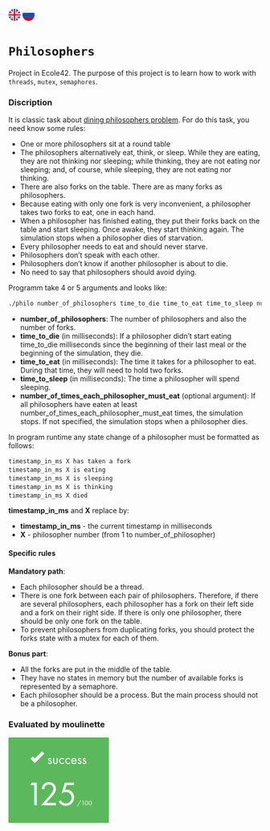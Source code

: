 ![eng](img/eng.png) [![ru](img/ru.png)](README.ru.md)
# `Philosophers`

Project in Ecole42. The purpose of this project is to learn how to work with `threads`, `mutex`, `semaphores`.

### Discription
It is classic task about [dining philosophers problem](https://en.wikipedia.org/wiki/Dining_philosophers_problem).
For do this task, you need know some rules:
- One or more philosophers sit at a round table
- The philosophers alternatively eat, think, or sleep.
While they are eating, they are not thinking nor sleeping;
while thinking, they are not eating nor sleeping;
and, of course, while sleeping, they are not eating nor thinking.
- There are also forks on the table. There are as many forks as philosophers.
- Because eating with only one fork is very inconvenient, a
philosopher takes two forks to eat, one in each hand.
- When a philosopher has finished eating, they put their forks back on the table and start sleeping. Once awake, they start thinking again. The simulation stops when a philosopher dies of starvation.
- Every philosopher needs to eat and should never starve.
- Philosophers don’t speak with each other.
- Philosophers don’t know if another philosopher is about to die.
- No need to say that philosophers should avoid dying.

Programm take 4 or 5 arguments and looks like:
```bash
./philo number_of_philosophers time_to_die time_to_eat time_to_sleep number_of_times_each_philosopher_must_eat
```
- __number_of_philosophers__: The number of philosophers and also the number of forks.
- __time_to_die__ (in milliseconds): If a philosopher didn’t start eating time_to_die milliseconds since the beginning of their last meal or the beginning of the simulation, they die.
- __time_to_eat__ (in milliseconds): The time it takes for a philosopher to eat. During that time, they will need to hold two forks.
- __time_to_sleep__ (in milliseconds): The time a philosopher will spend sleeping.
- __number_of_times_each_philosopher_must_eat__ (optional argument): If all philosophers have eaten at least number_of_times_each_philosopher_must_eat times, the simulation stops. If not specified, the simulation stops when a philosopher dies.

In program runtime any state change of a philosopher must be formatted as follows:
```bash
timestamp_in_ms X has taken a fork
timestamp_in_ms X is eating
timestamp_in_ms X is sleeping
timestamp_in_ms X is thinking
timestamp_in_ms X died
```
__timestamp_in_ms__ and __X__ replace by:
- __timestamp_in_ms__ - the current timestamp in milliseconds
- __X__ - philosopher number (from 1 to number_of_philosopher)

#### Specific rules
__Mandatory path__:
- Each philosopher should be a thread.
- There is one fork between each pair of philosophers. Therefore, if there are several philosophers, each philosopher has a fork on their left side and a fork on their right side. If there is only one philosopher, there should be only one fork on the table.
- To prevent philosophers from duplicating forks, you should protect the forks state with a mutex for each of them.

__Bonus part__:
- All the forks are put in the middle of the table.
- They have no states in memory but the number of available forks is represented by a semaphore.
- Each philosopher should be a process. But the main process should not be a philosopher.

### Evaluated by moulinette

![125/100](img/125.png)

